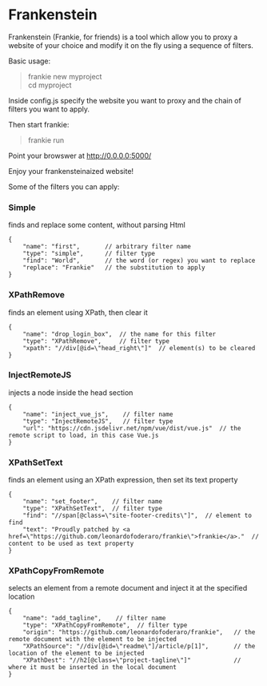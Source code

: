 # Frankenstein
Frankenstein (Frankie, for friends) is a tool which allow you to proxy a website of your choice and modify it on the fly using a sequence of filters. 

Basic usage:

> frankie new myproject  
> cd myproject

Inside config.js specify the website you want to proxy and the chain of filters you want to apply.  

Then start frankie:

> frankie run

Point your browswer at http://0.0.0.0:5000/  

Enjoy your frankensteinaized website!

Some of the filters you can apply:

### Simple  
finds and replace some content, without parsing Html
```
{  
    "name": "first",       // arbitrary filter name 
    "type": "simple",      // filter type  
    "find": "World",       // the word (or regex) you want to replace  
    "replace": "Frankie"   // the substitution to apply 
}  
```  

### XPathRemove  
finds an element using XPath, then clear it
```  
{
    "name": "drop_login_box",  // the name for this filter
    "type": "XPathRemove",     // filter type
    "xpath": "//div[@id=\"head_right\"]"  // element(s) to be cleared
}
```  

### InjectRemoteJS  
injects a <script src="..."></script> node inside the head section
```
{
    "name": "inject_vue_js",    // filter name
    "type": "InjectRemoteJS",   // filter type
    "url": "https://cdn.jsdelivr.net/npm/vue/dist/vue.js"  // the remote script to load, in this case Vue.js
}
```

### XPathSetText  
finds an element using an XPath expression, then set its text property
```
{
    "name": "set_footer",    // filter name
    "type": "XPathSetText",  // filter type
    "find": "//span[@class=\"site-footer-credits\"]",  // element to find
    "text": "Proudly patched by <a href=\"https://github.com/leonardofoderaro/frankie\">frankie</a>."  // content to be used as text property
}
```


### XPathCopyFromRemote  
selects an element from a remote document and inject it at the specified location
```
{
    "name": "add_tagline",    // filter name
    "type": "XPathCopyFromRemote",  // filter type
    "origin": "https://github.com/leonardofoderaro/frankie",   // the remote document with the element to be injected
    "XPathSource": "//div[@id=\"readme\"]/article/p[1]",       // the location of the element to be injected
    "XPathDest": "//h2[@class=\"project-tagline\"]"            // where it must be inserted in the local document
}
```


